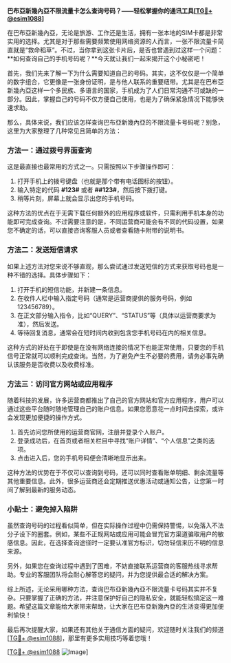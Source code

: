 **巴布亞新幾內亞不限流量卡怎么查询号码？——轻松掌握你的通讯工具[[TG💪+ @esim1088](https://t.me/s/esim1088)]**

在巴布亞新幾內亞，无论是旅游、工作还是生活，拥有一张本地的SIM卡都是非常实用的选择。尤其是对于那些需要频繁使用网络资源的人而言，一张不限流量卡简直就是“救命稻草”。不过，当你拿到这张卡片后，是否也曾遇到过这样一个问题：**如何查询自己的手机号码呢？**今天就让我们一起来揭开这个小秘密吧！

首先，我们先来了解一下为什么需要知道自己的号码。其实，这不仅仅是一个简单的数字组合，它更像是一张身份证明，是与他人联系的重要纽带。尤其是在巴布亞新幾內亞这样一个多民族、多语言的国家，手机成为了人们日常沟通不可或缺的一部分。因此，掌握自己的号码不仅方便自己使用，也是为了确保紧急情况下能够快速求助。

那么，具体来说，我们应该怎样查询巴布亞新幾內亞的不限流量卡号码呢？别急，这里为大家整理了几种常见且简单的方法：

### 方法一：通过拨号界面查询

这是最直接也最常用的方式之一。只需按照以下步骤操作即可：

1. 打开手机上的拨号键盘（也就是那个带有电话图标的按钮）。
2. 输入特定的代码 **#123#** 或者 **##123#**，然后按下拨打键。
3. 稍等片刻，屏幕上就会显示出您的手机号码。

这种方法的优点在于无需下载任何额外的应用程序或软件，只需利用手机本身的功能即可完成查询。不过需要注意的是，不同运营商可能会有不同的代码设置，如果您不确定的话，可以直接咨询客服人员或者查看随卡附带的说明书。

### 方法二：发送短信请求

如果上述方法对您来说不够直观，那么尝试通过发送短信的方式来获取号码也是一种不错的选择。具体步骤如下：

1. 打开手机的短信功能，并新建一条信息。
2. 在收件人栏中输入指定号码（通常是运营商提供的服务号码，例如123456789）。
3. 在正文部分输入指令，比如“QUERY”、“STATUS”等（具体以运营商要求为准），然后发送。
4. 等待回复消息，通常会在短时间内收到包含您手机号码在内的相关信息。

这种方式的好处在于即使是在没有网络连接的情况下也能正常使用，只要您的手机信号正常就可以顺利完成查询。当然，为了避免产生不必要的费用，请务必事先确认该服务是否收费以及收费标准。

### 方法三：访问官方网站或应用程序

随着科技的发展，许多运营商都推出了自己的官方网站和官方应用程序，用户可以通过这些平台随时随地管理自己的账户信息。如果您愿意花一点时间去探索，或许会发现更加便捷的操作方式。

1. 首先访问您所使用的运营商官网，注册并登录个人账户。
2. 登录成功后，在首页或者相关栏目中寻找“账户详情”、“个人信息”之类的选项。
3. 点击进入后，您的手机号码便会清晰地显示出来。

这种方法的优势在于不仅可以查询到号码，还可以同时查看账单明细、剩余流量等其他重要信息。此外，很多运营商还会定期推送优惠活动或通知公告，让您第一时间了解到最新的服务动态。

### 小贴士：避免掉入陷阱

虽然查询号码的过程看似简单，但在实际操作过程中仍需保持警惕，以免落入不法分子设下的圈套。例如，某些不正规网站或应用可能会冒充官方渠道骗取用户的敏感信息。因此，在选择查询途径时一定要认准官方标识，切勿轻信来历不明的信息来源。

另外，如果您在查询过程中遇到了困难，不妨直接联系运营商的客服热线寻求帮助。专业的客服团队将会耐心解答您的疑问，并为您提供最合适的解决方案。

综上所述，无论采用哪种方法，查询巴布亞新幾內亞不限流量卡号码其实并不复杂。只要掌握了正确的方法，并注意保护好自己的隐私安全，就能轻松搞定这一难题。希望这篇文章能给大家带来帮助，让大家在巴布亞新幾內亞的生活变得更加便利愉快！

最后再次提醒大家，如果还有其他关于通信方面的疑问，欢迎随时关注我们的频道[[TG💪+ @esim1088](https://t.me/s/esim1088)]，那里有更多实用技巧等着您哦！

[[TG💪+ @esim1088](https://t.me/s/esim1088) ![Image](https://i.postimg.cc/4NQfJmqS/Snipaste-2025-05-13-00-14-12.png)]